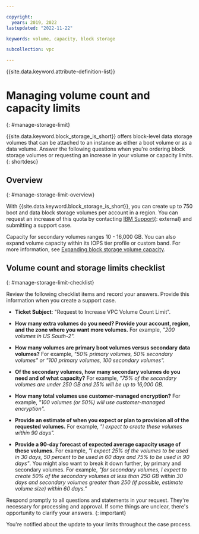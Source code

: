 ```yaml
---

copyright:
  years: 2019, 2022
lastupdated: "2022-11-22"

keywords: volume, capacity, block storage

subcollection: vpc

---
```


{{site.data.keyword.attribute-definition-list}}

# Managing volume count and capacity limits
{: #manage-storage-limit}

{{site.data.keyword.block_storage_is_short}} offers block-level data storage volumes that can be attached to an instance as either a boot volume or as a data volume. Answer the following questions when you're ordering block storage volumes or requesting an increase in your volume or capacity limits.
{: shortdesc}

## Overview
{: #manage-storage-limit-overview}

With {{site.data.keyword.block_storage_is_short}}, you can create up to 750 boot and data block storage volumes per account in a region. You can request an increase of this quota by contacting [IBM Support](/unifiedsupport/cases/add){: external} and submitting a support case.

Capacity for secondary volumes ranges 10 - 16,000 GB. You can also expand volume capacity within its IOPS tier profile or custom band. For more information, see [Expanding block storage volume capacity](/docs/vpc?topic=vpc-expanding-block-storage-volumes).

## Volume count and storage limits checklist
{: #manage-storage-limit-checklist}

Review the following checklist items and record your answers. Provide this information when you create a support case.

- **Ticket Subject**: "Request to Increase VPC Volume Count Limit".

- **How many extra volumes do you need? Provide your account, region, and the zone where you want more volumes.**
    For example, *"200 volumes in US South-2".*

- **How many volumes are primary boot volumes versus secondary data volumes?**
    For example, *"50% primary volumes, 50% secondary volumes" or "100 primary volumes, 100 secondary volumes".*

- **Of the secondary volumes, how many secondary volumes do you need and of what capacity?**
    For example, *"75% of the secondary volumes are under 250 GB and 25% will be up to 16,000 GB.*

- **How many total volumes use customer-managed encryption?**
    For example, *"100 volumes (or 50%) will use customer-managed encryption".*

- **Provide an estimate of when you expect or plan to provision all of the requested volumes.**
    For example, *"I expect to create these volumes within 90 days".*

- **Provide a 90-day forecast of expected average capacity usage of these volumes.**
    For example, *"I expect 25% of the volumes to be used in 30 days, 50 percent to be used in 60 days and 75% to be used in 90 days"*. You might also want to break it down further, by primary and secondary volumes. For example, *"for secondary volumes, I expect to create 50% of the secondary volumes at less than 250 GB within 30 days and secondary volumes greater than 250 (if possible, estimate volume size) within 60 days."*

Respond promptly to all questions and statements in your request. They're necessary for processing and approval. If some things are unclear, there's opportunity to clarify your answers. 
{: important}

You're notified about the update to your limits throughout the case process.
